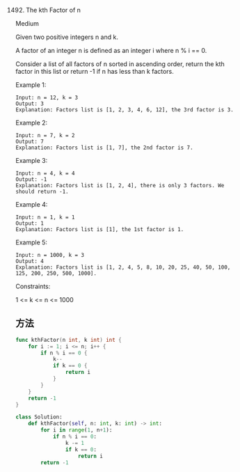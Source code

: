 1492. The kth Factor of n


Medium


Given two positive integers n and k.

A factor of an integer n is defined as an integer i where n % i == 0.

Consider a list of all factors of n sorted in ascending order, return the kth factor in this list or return -1 if n has less than k factors.

 

Example 1:

```
Input: n = 12, k = 3
Output: 3
Explanation: Factors list is [1, 2, 3, 4, 6, 12], the 3rd factor is 3.
```

Example 2:

```
Input: n = 7, k = 2
Output: 7
Explanation: Factors list is [1, 7], the 2nd factor is 7.
```

Example 3:

```
Input: n = 4, k = 4
Output: -1
Explanation: Factors list is [1, 2, 4], there is only 3 factors. We should return -1.
```

Example 4:

```
Input: n = 1, k = 1
Output: 1
Explanation: Factors list is [1], the 1st factor is 1.
```

Example 5:

```
Input: n = 1000, k = 3
Output: 4
Explanation: Factors list is [1, 2, 4, 5, 8, 10, 20, 25, 40, 50, 100, 125, 200, 250, 500, 1000].
```

Constraints:

1 <= k <= n <= 1000


## 方法


```go
func kthFactor(n int, k int) int {
    for i := 1; i <= n; i++ {
        if n % i == 0 {
            k--
            if k == 0 {
                return i
            }
        }
    }
    return -1
}
```

```python
class Solution:
    def kthFactor(self, n: int, k: int) -> int:
        for i in range(1, n+1):
            if n % i == 0:
                k -= 1
                if k == 0:
                    return i
        return -1       
```